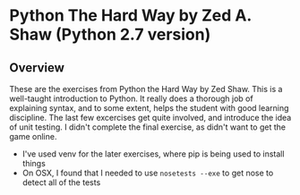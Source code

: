 Python The Hard Way by Zed A. Shaw (Python 2.7 version)
============================================================================

## Overview

These are the exercises from Python the Hard Way by Zed Shaw. This is a well-taught introduction to Python. It really does a thorough job of explaining syntax, and to some extent, helps the student with good learning discipline. The last few excercises get quite involved, and introduce the idea of unit testing. I didn't complete the final exercise, as didn't want to get the game online.

* I've used venv for the later exercises, where pip is being used to install things
* On OSX, I found that I needed to use `nosetests --exe` to get nose to detect all of the tests
 
